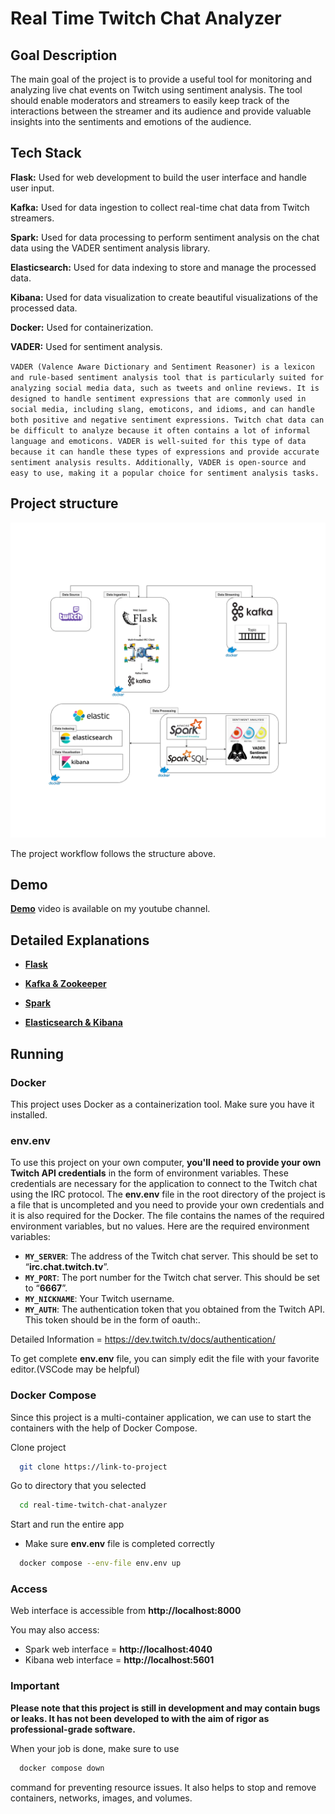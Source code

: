 # Real Time Twitch Chat Analyzer

## Goal Description
The main goal of the project is to provide a useful tool for monitoring and analyzing live chat events on Twitch using sentiment analysis. 
The tool should enable moderators and streamers to easily keep track of the interactions between the streamer and its audience and provide valuable insights into the sentiments and emotions of the audience.
## Tech Stack

**Flask:** Used for web development to build the user interface and handle user input.

**Kafka:** Used for data ingestion to collect real-time chat data from Twitch streamers.

**Spark:** Used for data processing to perform sentiment analysis on the chat data using the VADER sentiment analysis library.

**Elasticsearch:** Used for data indexing to store and manage the processed data.

**Kibana:** Used for data visualization to create beautiful visualizations of the processed data.

**Docker:** Used for containerization.

**VADER:** Used for sentiment analysis.

`VADER (Valence Aware Dictionary and Sentiment Reasoner) is a lexicon and rule-based sentiment analysis tool that is particularly suited for analyzing social media data, such as tweets and online reviews. It is designed to handle sentiment expressions that are commonly used in social media, including slang, emoticons, and idioms, and can handle both positive and negative sentiment expressions. Twitch chat data can be difficult to analyze because it often contains a lot of informal language and emoticons. VADER is well-suited for this type of data because it can handle these types of expressions and provide accurate sentiment analysis results. Additionally, VADER is open-source and easy to use, making it a popular choice for sentiment analysis tasks.`

## Project structure

<p align="center"><img src="docs/diagram.png" alt="workflow" width="800"/></p>

The project workflow follows the structure above.

## Demo
[**Demo**](https://youtu.be/mBHeTSKoaug "channel") video is available on my youtube channel.
  
## Detailed Explanations

- [**Flask**](https://github.com/ozgurtaylan/real-time-twitch-chat-analyzer/tree/main/flask "Flask")

- [**Kafka & Zookeeper**](https://github.com/ozgurtaylan/real-time-twitch-chat-analyzer/tree/main/kafka-zookeeper "Kafka & Zookeeper")

- [**Spark**](https://github.com/ozgurtaylan/real-time-twitch-chat-analyzer/tree/main/spark "Spark")

- [**Elasticsearch & Kibana**](https://github.com/ozgurtaylan/real-time-twitch-chat-analyzer/tree/main/elasticsearch-kibana "Elasticsearch & Kibana")

  
## Running

### Docker
This project uses Docker as a containerization tool. Make sure you have it installed.
### env.env

To use this project on your own computer, **you'll need to provide your own Twitch API credentials** in the form of environment variables. These credentials are necessary for the application to connect to the Twitch chat using the IRC protocol.
The **env.env** file in the root directory of the project is a file that is uncompleted and you need to provide your own credentials and it is also required for the Docker. The file contains the names of the required environment variables, but no values. Here are the required environment variables:
* **`MY_SERVER`**: The address of the Twitch chat server. This should be set to “**irc.chat.twitch.tv**”.
* **`MY_PORT`**: The port number for the Twitch chat server. This should be set to “**6667**”.
* **`MY_NICKNAME`**: Your Twitch username.
* **`MY_AUTH`**: The authentication token that you obtained from the Twitch API. This token should be in the form of oauth:<your token>.

Detailed Information = https://dev.twitch.tv/docs/authentication/

To get complete **env.env** file, you can simply edit the file with your favorite editor.(VSCode may be helpful)

### Docker Compose

Since this project is a multi-container application, we can use to start the containers with the help of Docker Compose.

Clone project

```bash
  git clone https://link-to-project
```

Go to directory that you selected 

```bash
  cd real-time-twitch-chat-analyzer
```

Start and run the entire app

- Make sure **env.env** file is completed correctly

```bash
  docker compose --env-file env.env up
```

### Access

Web interface is accessible from **http://localhost:8000**

You may also access:

- Spark web interface = **http://localhost:4040**
- Kibana web interface = **http://localhost:5601**

### Important

**Please note that this project is still in development and may contain bugs or leaks. It has not been developed to with the aim of rigor as professional-grade software.**

When your job is done, make sure to use
```bash
  docker compose down
```
command for preventing resource issues. It also helps to stop and remove containers, networks, images, and volumes.